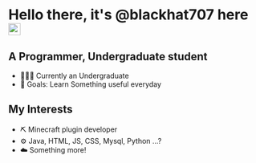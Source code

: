 

# Hello there, it's @blackhat707 here <img src="https://user-images.githubusercontent.com/1303154/88677602-1635ba80-d120-11ea-84d8-d263ba5fc3c0.gif" width="24px" height="24px" alt="hi">

## A Programmer, Undergraduate student

- 👨🏻‍🎓 Currently an Undergraduate 
- 🥅 Goals: Learn Something useful everyday

## My Interests 
- ⛏ Minecraft plugin developer
- ⚙️ Java, HTML, JS, CSS, Mysql, Python ...?
- ☁️ Something more!

